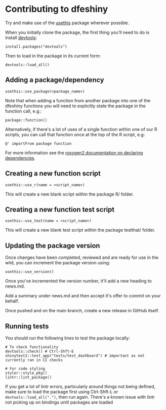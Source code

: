 # Contributing to dfeshiny

Try and make use of the [usethis](https://usethis.r-lib.org/) package wherever possible.

When you initially clone the package, the first thing you'll need to do is install [devtools](https://devtools.r-lib.org/):

```
install.packages("devtools")
```

Then to load in the package in its current form:

```
devtools::load_all()
```

## Adding a package/dependency

`usethis::use_package(<package_name>)`

Note that when adding a function from another package into one of the dfeshiny functions you will need to explicitly state the package in the function call, e.g.:

```package::function()```

Alternatively, if there's a lot of uses of a single function within one of our R scripts, you can call that function once at the top of the R script, e.g:

```
@' importFrom package function
```

For more information see the [roxygen2 documentation on declaring dependencies](https://roxygen2.r-lib.org/articles/namespace.html).

## Creating a new function script

`usethis::use_r(name = <script_name>)`

This will create a new blank script within the package R/ folder.

## Creating a new function test script

`usethis::use_test(name = <script_name>)`

This will create a new blank test script within the package testthat/ folder.

## Updating the package version

Once changes have been completed, reviewed and are ready for use in the wild, you
can increment the package version using:

`usethis::use_version()`

Once you've incremented the version number, it'll add a new heading to news.md.

Add a summary under news.md and then accept it's offer to commit on your behalf.

Once pushed and on the main branch, create a new release in GitHub itself.

## Running tests

You should run the following lines to test the package locally:
``` 
# To check functionality
devtools::check() # Ctrl-Shft-E
shinytest2::test_app("tests/test_dashboard") # important as not currently ran in CI checks

# For code styling
styler::style_pkg()
lintr::lint_package()
```

If you get a lot of lintr errors, particularly around things not being defined, make sure to load the package first using Ctrl-Shft-L or `devtools::load_all(".")`, then run again. There's a known issue with lintr not picking up on bindings until packages are loaded

